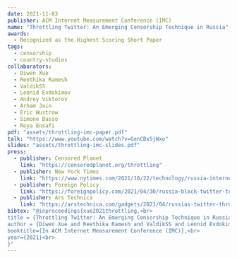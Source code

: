 ```yaml
---
date: 2021-11-03
publisher: ACM Internet Measurement Conference (IMC)
name: "Throttling Twitter: An Emerging Censorship Technique in Russia"
awards:
  - Recognized as the Highest Scoring Short Paper
tags:
  - censorship
  - country-studies
collaborators:
  - Diwen Xue
  - Reethika Ramesh
  - ValdikSS
  - Leonid Evdokimov
  - Andrey Viktorov
  - Arham Jain
  - Eric Wustrow
  - Simone Basso
  - Roya Ensafi
pdf: "assets/throttling-imc-paper.pdf"
talk: "https://www.youtube.com/watch?v=GenCBx5jWxo"
slides: "assets/throttling-imc-slides.pdf"
press:
  - publisher: Censored Planet
    link: "https://censoredplanet.org/throttling"
  - publisher: New York Times
    link: "https://www.nytimes.com/2021/10/22/technology/russia-internet-censorship-putin.html"
  - publisher: Foreign Policy
    link: "https://foreignpolicy.com/2021/04/30/russia-block-twitter-telegram-online-censorship/"
  - publisher: Ars Technica
    link: "https://arstechnica.com/gadgets/2021/04/russias-twitter-throttling-may-give-censors-never-before-seen-capabilities/"
bibtex: "@inproceedings{xue2021throttling,<br>
title = {Throttling Twitter: An Emerging Censorship Technique in Russia},<br>
author = {Diwen Xue and Reethika Ramesh and ValdikSS and Leonid Evdokimov and Andrey Viktorov and Arham Jain and Eric Wustrow and Simone Basso and Roya Ensafi},<br>
booktitle={In ACM Internet Measurement Conference (IMC)},<br>
year={2021}<br>
}"
---
```

